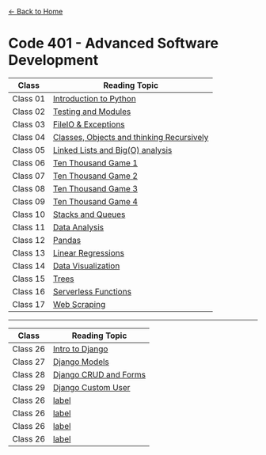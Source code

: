 [&leftarrow; Back to Home](../README.md)
# Code 401 - Advanced Software Development

| Class    | Reading Topic                                                   |
|----------|-----------------------------------------------------------------|
| Class 01 | [Introduction to Python](Class-01.md)                           |
| Class 02 | [Testing and Modules](Class-02.md)                              |
| Class 03 | [FileIO & Exceptions](Class-03.md)                              |
| Class 04 | [Classes, Objects and thinking Recursively](Class-04.md)        |
| Class 05 | [Linked Lists and Big(O) analysis](Class-05.md)                 |
| Class 06 | [Ten Thousand Game 1](Class-06.md)                              |
| Class 07 | [Ten Thousand Game 2](Class-07.md)                              |
| Class 08 | [Ten Thousand Game 3](Class-08.md)                              |
| Class 09 | [Ten Thousand Game 4](Class-09.md)                              |
| Class 10 | [Stacks and Queues](Class-10.md)                                |
| Class 11 | [Data Analysis](Class-11.md)                                    |
| Class 12 | [Pandas](Class-12.md)                                           |
| Class 13 | [Linear Regressions](Class-13.md)                               |
| Class 14 | [Data Visualization](Class-14.md)                               |
| Class 15 | [Trees](Class-15.md)                                            |
| Class 16 | [Serverless Functions](Class-16.md)                             |
| Class 17 | [Web Scraping](Class-17.md)                                     |

---

| Class    | Reading Topic                                                   |
|----------|-----------------------------------------------------------------|
| Class 26 | [Intro to Django](Class-26.md)                                  |
| Class 27 | [Django Models](Class-27.md)                                    |
| Class 28 | [Django CRUD and Forms](Class-28.md)                            |
| Class 29 | [Django Custom User](Class-29.md)                                            |
| Class 26 | [label](Class-26.md)                                            |
| Class 26 | [label](Class-26.md)                                            |
| Class 26 | [label](Class-26.md)                                            |
| Class 26 | [label](Class-26.md)                                            |



